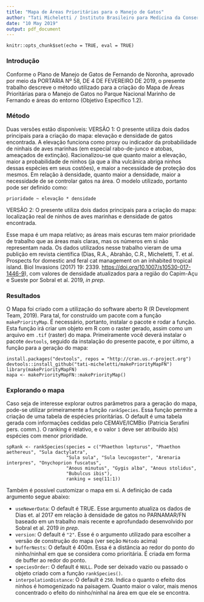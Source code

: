```yaml
---
title: "Mapa de Áreas Prioritárias para o Manejo de Gatos"
author: "Tati Micheletti / Instituto Brasileiro para Medicina da Conservação"
date: "10 May 2019"
output: pdf_document
---
```


```{r setup, include=FALSE}
knitr::opts_chunk$set(echo = TRUE, eval = TRUE)
```

### Introdução

Conforme o Plano de Manejo de Gatos de Fernando de Noronha, aprovado por meio da PORTARIA Nº 58, DE 4 DE FEVEREIRO DE 2019, o presente trabalho descreve o método utilizado para a criação do Mapa de Áreas Prioritárias para o Manejo de Gatos no Parque Nacional Marinho de Fernando e áreas do entorno (Objetivo Específico 1.2).

### Método

Duas versões estão disponíveis:
VERSÃO 1:
O presente utiliza dois dados principais para a criação do mapa: elevação e densidade de gatos encontrada. A elevação funciona como proxy ou indicador da probabilidade de ninhais de aves marinhas (em especial rabo-de-junco e atobas, ameaçados de extinção). Racionalizou-se que quanto maior a elevação, maior a probabilidade de ninhos (ja que a ilha vulcânica abriga ninhos dessas espécies em seus costões), e maior a necessidade de proteção dos mesmos. Em relação à densidade, quanto maior a densidade, maior a necessidade de se controlar gatos na área.
O modelo utilizado, portanto pode ser definido como:

`prioridade ~ elevação * densidade`

VERSÃO 2:
O presente utiliza dois dados principais para a criação do mapa: localização real de ninhos de aves marinhas e densidade de gatos encontrada. 

Esse mapa é um mapa relativo; as áreas mais escuras tem maior prioridade de trabalho que as áreas mais claras, mas os números em si não representam nada. Os dados utilizados nesse trabalho vieram de uma publição em revista científica (Dias, R.A., Abrahão, C.R., Micheletti, T. et al. Prospects for domestic and feral cat management on an inhabited tropical island. Biol Invasions (2017) 19: 2339. https://doi.org/10.1007/s10530-017-1446-9), com valores de densidade atualizados para a região do Capim-Açu e Sueste por Sobral et al. 2019, *in prep*.

### Resultados

O Mapa foi criado com a utilização do software aberto R (R Development Team, 2019). Para tal, for construído um pacote com a função `makePriorityMap`. É necessário, portanto, instalar o pacote e rodar a função. Esta função irá criar um objeto em R com o raster gerado, assim como um arquivo em `.tif` (raster) do mapa. Primeiramente você deverá instalar o pacote `devtools`, seguido da instalação do presente pacote, e por último, a função para a geração do mapa: 

```{r instalar}
install.packages("devtools", repos = "http://cran.us.r-project.org")
devtools::install_github("tati-micheletti/makePriorityMapFN")
library(makePriorityMapFN)
mapa <- makePriorityMapFN::makePriorityMap()
```
### Explorando o mapa

Caso seja de interesse explorar outros parâmetros para a geração do mapa, pode-se utilizar primeiramente a função `rankSpecies`. 
Essa função permite a criação de uma tabela de espécies prioritárias. O default é uma tabela gerada com informações cedidas pelo CEMAVE/ICMBio (Patricia Serafini pers. comm.). O ranking é relativo, e o valor `1` deve ser atribuído à(s) espécies com menor prioridade.

```{r rank}
spRank <- rankSpecies(species = c("Phaethon lepturus", "Phaethon aethereus", "Sula dactylatra",
                      "Sula sula", "Sula leucogaster", "Arenaria interpres", "Onychoprion fuscatus",
                      "Anous minutus", "Gygis alba", "Anous stolidus",
                      "Bubulcus ibis"),
                      ranking = seq(11:1))
```

Também é possível customizar o mapa em si. A definição de cada argumento segue abaixo:
- `useNewerData`:          O default é TRUE. Esse argumento atualiza os dados de Dias et. al 2017 em relação à densidade de gatos no 
                           PARNAMAR/FN baseado em un trabalho mais recente e aprofundado desenvolvido por Sobral et al. 2019 *in prep*.
- `version`:               O default é `"2"`. Esse é o argumento utilizado para escolher a versão de construção do mapa (ver seção                                  `Método` acima)
- `bufferNests`:           O default é 400m. Essa é a distância ao redor do ponto do ninho/ninhal em que se considera como prioritária.                            É criada em forma de buffer ao redor do ponto.
- `speciesOrder`:          O default é `NULL`. Pode ser deixado vazio ou passado o objeto criado com a função `rankSpecies()`.
- `interpolationDistance`: O default é `250`. Indica o quanto o efeito dos ninhos é homogenizado na paisagem. Quanto maior o valor, mais                            menos concentrado o efeito do ninho/ninhal na área em que ele se encontra.

